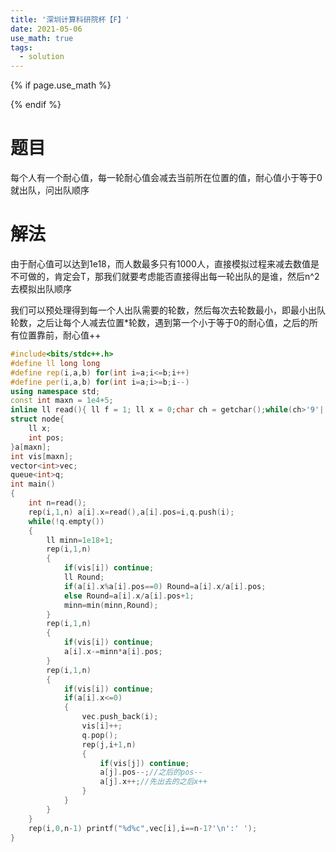 ```yaml
---
title: '深圳计算科研院杯【F】'
date: 2021-05-06
use_math: true
tags:
  - solution
---
```

{% if page.use_math %}  
<script type="text/javascript" id="MathJax-script" async  
  src="https://cdn.jsdelivr.net/npm/mathjax@3/es5/tex-mml-chtml.js">  
</script>  
<script>  
  MathJax = {  
    tex: {  
      inlineMath: [['$', '$'], ['\\(', '\\)']],  
      displayMath: [['$$', '$$'], ['\\[', '\\]']],  
      processEscapes: true  
    }  
  };  
</script>  
{% endif %}

# 题目  
每个人有一个耐心值，每一轮耐心值会减去当前所在位置的值，耐心值小于等于0就出队，问出队顺序

# 解法
由于耐心值可以达到1e18，而人数最多只有1000人，直接模拟过程来减去数值是不可做的，肯定会T，那我们就要考虑能否直接得出每一轮出队的是谁，然后n^2去模拟出队顺序

我们可以预处理得到每一个人出队需要的轮数，然后每次去轮数最小，即最小出队轮数，之后让每个人减去位置*轮数，遇到第一个小于等于0的耐心值，之后的所有位置靠前，耐心值++

```cpp 
#include<bits/stdc++.h>
#define ll long long
#define rep(i,a,b) for(int i=a;i<=b;i++)
#define per(i,a,b) for(int i=a;i>=b;i--)
using namespace std;
const int maxn = 1e4+5;
inline ll read(){ ll f = 1; ll x = 0;char ch = getchar();while(ch>'9'||ch<'0') {if(ch=='-') f=-1; ch = getchar();}while(ch>='0'&&ch<='9') x = (x<<3) + (x<<1) + ch - '0',  ch = getchar();return x*f; } ;
struct node{
    ll x;
    int pos;
}a[maxn];
int vis[maxn];
vector<int>vec;
queue<int>q;
int main()
{
    int n=read();
    rep(i,1,n) a[i].x=read(),a[i].pos=i,q.push(i);
    while(!q.empty())
    {
        ll minn=1e18+1;
        rep(i,1,n)
        {
            if(vis[i]) continue;
            ll Round;
            if(a[i].x%a[i].pos==0) Round=a[i].x/a[i].pos;
            else Round=a[i].x/a[i].pos+1;
            minn=min(minn,Round);
        }
        rep(i,1,n)
        {
            if(vis[i]) continue;
            a[i].x-=minn*a[i].pos;
        }
        rep(i,1,n)
        {
            if(vis[i]) continue;
            if(a[i].x<=0)
            {
                vec.push_back(i);
                vis[i]++;
                q.pop();
                rep(j,i+1,n)
                {
                    if(vis[j]) continue;
                    a[j].pos--;//之后的pos--
                    a[j].x++;//先出去的之后x++
                }
            }
        }
    }
    rep(i,0,n-1) printf("%d%c",vec[i],i==n-1?'\n':' ');
}
```
